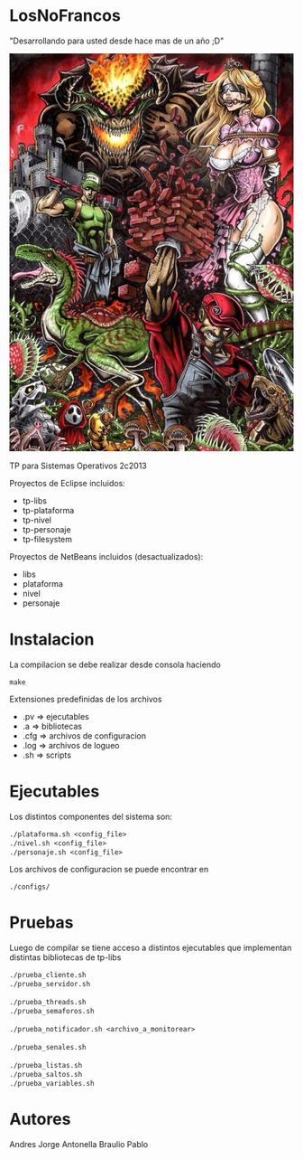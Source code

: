 LosNoFrancos
============
"Desarrollando para usted desde hace mas de un año ;D"

![alt tag](https://github.com/pablo31/tp-2013-2c-losnofrancos/raw/master/doc/portada.jpeg)

TP para Sistemas Operativos 2c2013

Proyectos de Eclipse incluidos:

- tp-libs
- tp-plataforma
- tp-nivel
- tp-personaje
- tp-filesystem

Proyectos de NetBeans incluidos (desactualizados):

- libs
- plataforma
- nivel
- personaje


Instalacion
===========

La compilacion se debe realizar desde consola haciendo

	make

Extensiones predefinidas de los archivos

* .pv => ejecutables
* .a => bibliotecas
* .cfg => archivos de configuracion
* .log => archivos de logueo
* .sh => scripts


Ejecutables
===========

Los distintos componentes del sistema son:

	./plataforma.sh <config_file>
	./nivel.sh <config_file>
	./personaje.sh <config_file>

Los archivos de configuracion se puede encontrar en

	./configs/


Pruebas
=======

Luego de compilar se tiene acceso a distintos ejecutables que implementan distintas bibliotecas de tp-libs

	./prueba_cliente.sh
	./prueba_servidor.sh
	
	./prueba_threads.sh
	./prueba_semaforos.sh
	
	./prueba_notificador.sh <archivo_a_monitorear>
	
	./prueba_senales.sh
	
	./prueba_listas.sh
	./prueba_saltos.sh
	./prueba_variables.sh


Autores
=======

Andres
Jorge
Antonella
Braulio
Pablo
